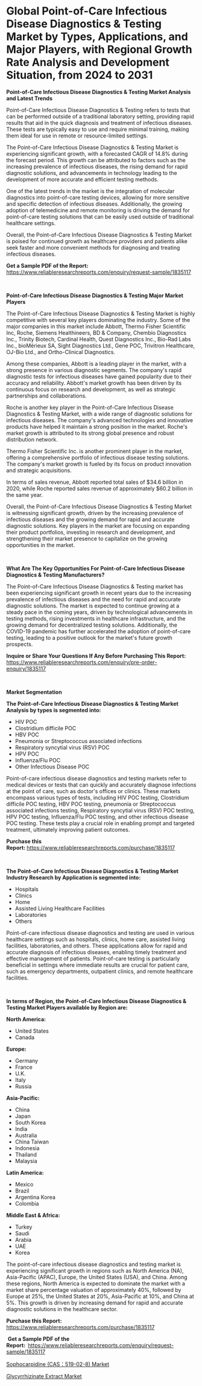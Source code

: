 <p><h1>Global Point-of-Care Infectious Disease Diagnostics & Testing Market by Types, Applications, and Major Players, with Regional Growth Rate Analysis and Development Situation, from 2024 to 2031</h1></p><p><strong>Point-of-Care Infectious Disease Diagnostics & Testing Market Analysis and Latest Trends</strong></p>
<p><p>Point-of-Care Infectious Disease Diagnostics & Testing refers to tests that can be performed outside of a traditional laboratory setting, providing rapid results that aid in the quick diagnosis and treatment of infectious diseases. These tests are typically easy to use and require minimal training, making them ideal for use in remote or resource-limited settings.</p><p>The Point-of-Care Infectious Disease Diagnostics & Testing Market is experiencing significant growth, with a forecasted CAGR of 14.8% during the forecast period. This growth can be attributed to factors such as the increasing prevalence of infectious diseases, the rising demand for rapid diagnostic solutions, and advancements in technology leading to the development of more accurate and efficient testing methods.</p><p>One of the latest trends in the market is the integration of molecular diagnostics into point-of-care testing devices, allowing for more sensitive and specific detection of infectious diseases. Additionally, the growing adoption of telemedicine and remote monitoring is driving the demand for point-of-care testing solutions that can be easily used outside of traditional healthcare settings.</p><p>Overall, the Point-of-Care Infectious Disease Diagnostics & Testing Market is poised for continued growth as healthcare providers and patients alike seek faster and more convenient methods for diagnosing and treating infectious diseases.</p></p>
<p><strong>Get a Sample PDF of the Report:&nbsp;</strong> <a href="https://www.reliableresearchreports.com/enquiry/request-sample/1835117">https://www.reliableresearchreports.com/enquiry/request-sample/1835117</a></p>
<p>&nbsp;</p>
<p><strong>Point-of-Care Infectious Disease Diagnostics & Testing Major Market Players</strong></p>
<p><p>The Point-of-Care Infectious Disease Diagnostics & Testing Market is highly competitive with several key players dominating the industry. Some of the major companies in this market include Abbott, Thermo Fisher Scientific Inc, Roche, Siemens Healthineers, BD & Company, Chembio Diagnostics Inc., Trinity Biotech, Cardinal Health, Quest Diagnostics Inc., Bio-Rad Labs Inc., bioMérieux SA, Sight Diagnostics Ltd., Gene POC, Trivitron Healthcare, OJ-Bio Ltd., and Ortho-Clinical Diagnostics.</p><p>Among these companies, Abbott is a leading player in the market, with a strong presence in various diagnostic segments. The company's rapid diagnostic tests for infectious diseases have gained popularity due to their accuracy and reliability. Abbott's market growth has been driven by its continuous focus on research and development, as well as strategic partnerships and collaborations.</p><p>Roche is another key player in the Point-of-Care Infectious Disease Diagnostics & Testing Market, with a wide range of diagnostic solutions for infectious diseases. The company's advanced technologies and innovative products have helped it maintain a strong position in the market. Roche's market growth is attributed to its strong global presence and robust distribution network.</p><p>Thermo Fisher Scientific Inc. is another prominent player in the market, offering a comprehensive portfolio of infectious disease testing solutions. The company's market growth is fueled by its focus on product innovation and strategic acquisitions.</p><p>In terms of sales revenue, Abbott reported total sales of $34.6 billion in 2020, while Roche reported sales revenue of approximately $60.2 billion in the same year.</p><p>Overall, the Point-of-Care Infectious Disease Diagnostics & Testing Market is witnessing significant growth, driven by the increasing prevalence of infectious diseases and the growing demand for rapid and accurate diagnostic solutions. Key players in the market are focusing on expanding their product portfolios, investing in research and development, and strengthening their market presence to capitalize on the growing opportunities in the market.</p></p>
<p>&nbsp;</p>
<p><strong>What Are The Key Opportunities For Point-of-Care Infectious Disease Diagnostics & Testing Manufacturers?</strong></p>
<p><p>The Point-of-Care Infectious Disease Diagnostics & Testing market has been experiencing significant growth in recent years due to the increasing prevalence of infectious diseases and the need for rapid and accurate diagnostic solutions. The market is expected to continue growing at a steady pace in the coming years, driven by technological advancements in testing methods, rising investments in healthcare infrastructure, and the growing demand for decentralized testing solutions. Additionally, the COVID-19 pandemic has further accelerated the adoption of point-of-care testing, leading to a positive outlook for the market's future growth prospects.</p></p>
<p><strong>Inquire or Share Your Questions If Any Before Purchasing This Report:</strong> <a href="https://www.reliableresearchreports.com/enquiry/pre-order-enquiry/1835117">https://www.reliableresearchreports.com/enquiry/pre-order-enquiry/1835117</a></p>
<p>&nbsp;</p>
<p><strong>Market Segmentation</strong></p>
<p><strong>The Point-of-Care Infectious Disease Diagnostics & Testing Market Analysis by types is segmented into:</strong></p>
<p><ul><li>HIV POC</li><li>Clostridium difficile POC</li><li>HBV POC</li><li>Pneumonia or Streptococcus associated infections</li><li>Respiratory syncytial virus (RSV) POC</li><li>HPV POC</li><li>Influenza/Flu POC</li><li>Other Infectious Disease POC</li></ul></p>
<p><p>Point-of-care infectious disease diagnostics and testing markets refer to medical devices or tests that can quickly and accurately diagnose infections at the point of care, such as doctor's offices or clinics. These markets encompass various types of tests, including HIV POC testing, Clostridium difficile POC testing, HBV POC testing, pneumonia or Streptococcus associated infections testing, Respiratory syncytial virus (RSV) POC testing, HPV POC testing, Influenza/Flu POC testing, and other infectious disease POC testing. These tests play a crucial role in enabling prompt and targeted treatment, ultimately improving patient outcomes.</p></p>
<p><strong>Purchase this Report:&nbsp;</strong><a href="https://www.reliableresearchreports.com/purchase/1835117">https://www.reliableresearchreports.com/purchase/1835117</a></p>
<p>&nbsp;</p>
<p><strong>The Point-of-Care Infectious Disease Diagnostics & Testing Market Industry Research by Application is segmented into:</strong></p>
<p><ul><li>Hospitals</li><li>Clinics</li><li>Home</li><li>Assisted Living Healthcare Facilities</li><li>Laboratories</li><li>Others</li></ul></p>
<p><p>Point-of-care infectious disease diagnostics and testing are used in various healthcare settings such as hospitals, clinics, home care, assisted living facilities, laboratories, and others. These applications allow for rapid and accurate diagnosis of infectious diseases, enabling timely treatment and effective management of patients. Point-of-care testing is particularly beneficial in settings where immediate results are crucial for patient care, such as emergency departments, outpatient clinics, and remote healthcare facilities.</p></p>
<p>&nbsp;</p>
<p><strong>In terms of Region, the Point-of-Care Infectious Disease Diagnostics & Testing Market Players available by Region are:</strong></p>
<p>
    <p> <strong> North America: </strong>
        <ul>
            <li>United States</li>
            <li>Canada</li>
        </ul>
        </p> 
    <p> <strong> Europe: </strong>
        <ul>
            <li>Germany</li>
            <li>France</li>
            <li>U.K.</li>
            <li>Italy</li>
            <li>Russia</li>
        </ul>
        </p> 
    <p> <strong> Asia-Pacific: </strong>
        <ul>
            <li>China</li>
            <li>Japan</li>
            <li>South Korea</li>
            <li>India</li>
            <li>Australia</li>
            <li>China Taiwan</li>
            <li>Indonesia</li>
            <li>Thailand</li>
            <li>Malaysia</li>
        </ul>
        </p> 
    <p> <strong> Latin America: </strong>
        <ul>
            <li>Mexico</li>
            <li>Brazil</li>
            <li>Argentina Korea</li>
            <li>Colombia</li>
        </ul>
        </p> 
    <p> <strong> Middle East & Africa: </strong>
        <ul>
            <li>Turkey</li>
            <li>Saudi</li>
            <li>Arabia</li>
            <li>UAE</li>
            <li>Korea</li>
        </ul>
    </p>
    </p>
<p><p>The point-of-care infectious disease diagnostics and testing market is experiencing significant growth in regions such as North America (NA), Asia-Pacific (APAC), Europe, the United States (USA), and China. Among these regions, North America is expected to dominate the market with a market share percentage valuation of approximately 40%, followed by Europe at 25%, the United States at 20%, Asia-Pacific at 10%, and China at 5%. This growth is driven by increasing demand for rapid and accurate diagnostic solutions in the healthcare sector.</p></p>
<p><strong>Purchase this Report: </strong><a href="https://www.reliableresearchreports.com/purchase/1835117">https://www.reliableresearchreports.com/purchase/1835117</a></p>
<p>&nbsp;<strong>Get a Sample PDF of the Report:&nbsp;&nbsp;</strong><a href="https://www.reliableresearchreports.com/enquiry/request-sample/1835117">https://www.reliableresearchreports.com/enquiry/request-sample/1835117</a></p>
<p><strong></strong></p>
<p><p><a href="https://github.com/jaidynmorantestelletmjzya/Market-Research-Report-List-1/blob/main/sophocarpidine-cas519-02-8-market.md">Sophocarpidine (CAS：519-02-8) Market</a></p><p><a href="https://github.com/ruddyyedelwadw/Market-Research-Report-List-1/blob/main/glycyrrhizinate-extract-market.md">Glycyrrhizinate Extract Market</a></p></p>